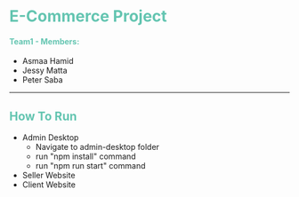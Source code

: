 <h1 style="color:#64c5b1">E-Commerce Project</h1>

<h4 style="color:#64c5b1">Team1 - Members: </h4>
<ul>
<li>Asmaa Hamid</li>
<li>Jessy Matta</li>
<li>Peter Saba</li>
</ul>
<hr>
<h2 style="color:#64c5b1">How To Run</h2>

<ul>
<li>Admin Desktop
<ul>
<li>Navigate to admin-desktop folder</li>
<li>run "npm install" command</li>
<li>run "npm run start" command</li>
</ul>
</li>
<li>Seller Website</li>
<li>Client Website</li>
</ul>